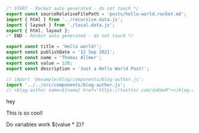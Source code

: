```js server
/* START - Rocket auto generated - do not touch */
export const sourceRelativeFilePath = 'posts/hello-world.rocket.md';
import { html } from '../recursive.data.js';
import { layout } from './local.data.js';
export { html, layout };
/* END - Rocket auto generated - do not touch */

export const title = 'Hello world!';
export const publishDate = '12 Sep 2021';
export const name = 'Thomas Allmer';
export const value = 128;
export const description = 'Just a Hello World Post!';

// import '@example/blog/components/blog-author.js';
import '../../src/components/blog-author.js';
// <blog-author name=${name} href="https://twitter.com/daKmoR"></blog-author>
```

hey
<blog-author name="test" href="https://twitter.com/daKmoR"></blog-author>

This is so cool!

Do variables work ${value * 2}?
